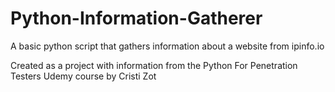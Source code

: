 # Python-Information-Gatherer
A basic python script that gathers information about a website from ipinfo.io

Created as a project with information from the Python For Penetration Testers Udemy course by Cristi Zot

